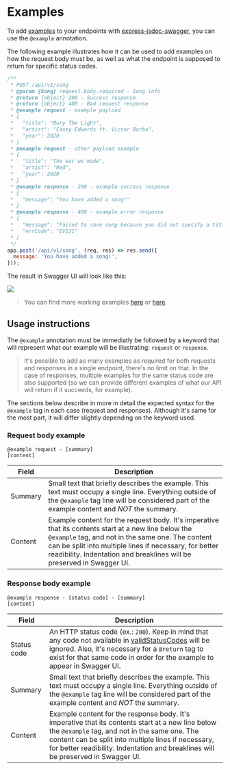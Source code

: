 # Examples
To add [examples](https://swagger.io/docs/specification/adding-examples/) to your endpoints with [express-jsdoc-swagger](https://github.com/BRIKEV/express-jsdoc-swagger), you can use the `@example` annotation.

The following example illustrates how it can be used to add examples on how the request body must be, as well as what the endpoint is supposed to return for specific status codes.

```javascript
/**
 * POST /api/v1/song
 * @param {Song} request.body.required - Song info
 * @return {object} 200 - Success response
 * @return {object} 400 - Bad request response
 * @example request - example payload
 * {
 *   "title": "Bury The Light",
 *   "artist": "Casey Edwards ft. Victor Borba",
 *   "year": 2020
 * }
 * @example request - other payload example
 * {
 *   "title": "The war we made",
 *   "artist": "Red",
 *   "year": 2020
 * }
 * @example response - 200 - example success response
 * {
 *   "message": "You have added a song!"
 * }
 * @example response - 400 - example error response
 * {
 *   "message": "Failed to save song because you did not specify a title",
 *   "errCode": "EV121"
 * }
 */
app.post('/api/v1/song', (req, res) => res.send({
  message: 'You have added a song!',
}));
```

The result in Swagger UI will look like this:

<img src="./assets/examples.png"/>

> You can find more working examples [here](https://github.com/BRIKEV/express-jsdoc-swagger/blob/master/examples/requestBody/withExamples.js) or [here](https://github.com/BRIKEV/express-jsdoc-swagger/blob/master/examples/responses/withExamples.js).

## Usage instructions

The `@example` annotation must be immediatly be followed by a keyword that will represent what our example will be illustrating: `request` or `response`.

> It's possible to add as many examples as required for both requests and responses in a single endpoint, there's no limit on that. In the case of responses, multiple examples for the same status code are also supported (so we can provide different examples of what our API will return if it succeeds, for example).

The sections below describe in more in detail the expected syntax for the `@example` tag in each case (request and responses). Although it's same for the most part, it will differ slightly depending on the keyword used.

### Request body example

```
@example request - [summary]
[content]
```

| Field | Description |
| --- | --- |
| Summary | Small text that briefly describes the example. This text must occupy a single line. Everything outside of the `@example` tag line will be considered part of the example content and *NOT* the summary. |
| Content | Example content for the request body. It's imperative that its contents start at a new line below the `@example` tag, and not in the same one. The content can be split into multiple lines if necessary, for better readibility. Indentation and breaklines will be preserved in Swagger UI. |

### Response body example

```
@example response - [status code] - [summary]
[content]
```

| Field | Description |
| --- | --- |
| Status code | An HTTP status code (ex.: `200`). Keep in mind that any code not available in [validStatusCodes](https://github.com/BRIKEV/express-jsdoc-swagger/blob/master/transforms/paths/validStatusCodes.js) will be ignored. Also, it's necessary for a `@return` tag to exist for that same code in order for the example to appear in Swagger UI. |
| Summary | Small text that briefly describes the example. This text must occupy a single line. Everything outside of the `@example` tag line will be considered part of the example content and *NOT* the summary. |
| Content | Example content for the response body. It's imperative that its contents start at a new line below the `@example` tag, and not in the same one. The content can be split into multiple lines if necessary, for better readibility. Indentation and breaklines will be preserved in Swagger UI. |

